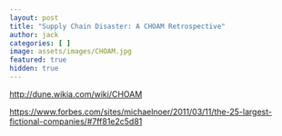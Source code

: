 ```yaml
---
layout: post
title: "Supply Chain Disaster: A CHOAM Retrospective"
author: jack
categories: [ ]
image: assets/images/CHOAM.jpg
featured: true
hidden: true
---
```


http://dune.wikia.com/wiki/CHOAM

https://www.forbes.com/sites/michaelnoer/2011/03/11/the-25-largest-fictional-companies/#7ff81e2c5d81